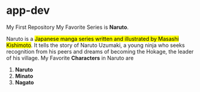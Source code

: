 # app-dev
My First Repository
 My Favorite Series is **Naruto**.
 
Naruto is a <mark>Japanese manga series written and illustrated by Masashi Kishimoto</mark>. It tells the story of Naruto Uzumaki, a young ninja who seeks recognition from his peers and dreams of becoming the Hokage, the leader of his village.
My Favorite **Characters** in Naruto are 
1. **Naruto**
2. **Minato**
3. **Nagato**
